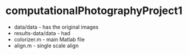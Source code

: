 # computationalPhotographyProject1
- data/data - has the original images
- results-data/data - had 
- colorizer.m - main Matlab file
- align.m - single scale align
